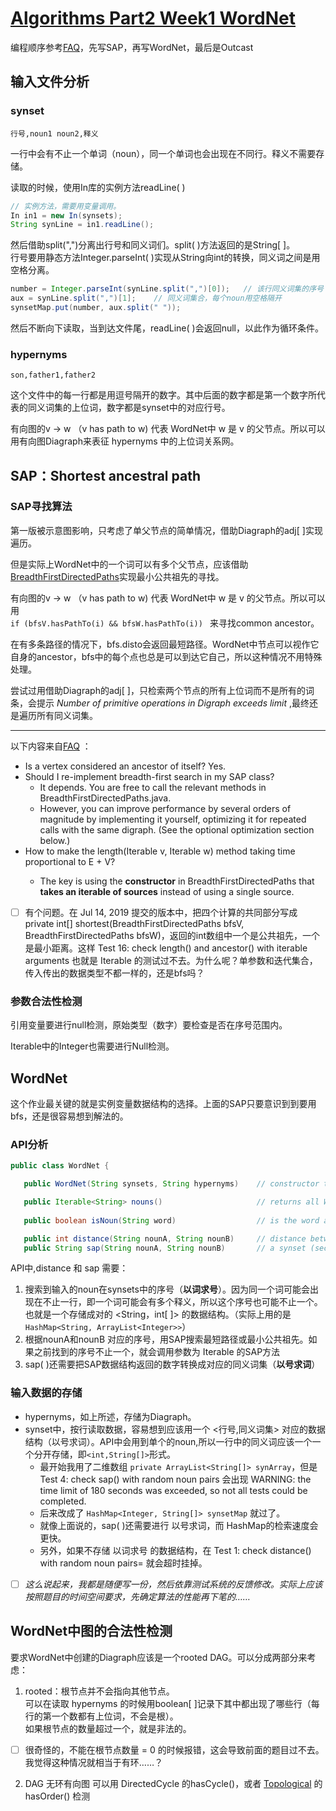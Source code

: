 # [Algorithms Part2 Week1 WordNet](https://www.coursera.org/learn/algorithms-part2/programming/BCNsp/wordnet)

编程顺序参考[FAQ](https://coursera.cs.princeton.edu/algs4/assignments/wordnet/faq.php)，先写SAP，再写WordNet，最后是Outcast

## 输入文件分析

### synset

```行号,noun1 noun2,释义```

一行中会有不止一个单词（noun），同一个单词也会出现在不同行。释义不需要存储。

读取的时候，使用In库的实例方法readLine( )

```java
// 实例方法，需要用变量调用。
In in1 = new In(synsets);
String synLine = in1.readLine();

```

然后借助split(",")分离出行号和同义词们。split( )方法返回的是String[ ]。  
行号要用静态方法Integer.parseInt( )实现从String向int的转换，同义词之间是用空格分离。

```java
number = Integer.parseInt(synLine.split(",")[0]);   // 该行同义词集的序号
aux = synLine.split(",")[1];    // 同义词集合，每个noun用空格隔开
synsetMap.put(number, aux.split(" "));     
```

然后不断向下读取，当到达文件尾，readLine( )会返回null，以此作为循环条件。

### hypernyms

```son,father1,father2```

这个文件中的每一行都是用逗号隔开的数字。其中后面的数字都是第一个数字所代表的同义词集的上位词，数字都是synset中的对应行号。

有向图的v -> w （v has path to w) 代表 WordNet中 w 是 v 的父节点。所以可以用有向图Diagraph来表征 hypernyms 中的上位词关系网。

## SAP：Shortest ancestral path

### SAP寻找算法

第一版被示意图影响，只考虑了单父节点的简单情况，借助Diagraph的adj[ ]实现遍历。

但是实际上WordNet中的一个词可以有多个父节点，应该借助[BreadthFirstDirectedPaths](https://algs4.cs.princeton.edu/42digraph/BreadthFirstDirectedPaths.java.html)实现最小公共祖先的寻找。

有向图的v -> w （v has path to w) 代表 WordNet中 w 是 v 的父节点。所以可以用  
```if (bfsV.hasPathTo(i) && bfsW.hasPathTo(i)) ``` 来寻找common ancestor。

在有多条路径的情况下，bfs.disto会返回最短路径。WordNet中节点可以视作它自身的ancestor，bfs中的每个点也总是可以到达它自己，所以这种情况不用特殊处理。

尝试过用借助Diagraph的adj[ ]，只检索两个节点的所有上位词而不是所有的词条，会提示 *Number of primitive operations in Digraph exceeds limit* ,最终还是遍历所有同义词集。

***

以下内容来自[FAQ](https://coursera.cs.princeton.edu/algs4/assignments/wordnet/faq.php) ：

* Is a vertex considered an ancestor of itself? Yes.
* Should I re-implement breadth-first search in my SAP class?   
  * It depends. You are free to call the relevant methods in BreadthFirstDirectedPaths.java.   
  * However, you can improve performance by several orders of magnitude by implementing it yourself, optimizing it for repeated calls with the same digraph. (See the optional optimization section below.)   
* How to make  the length(Iterable<Integer> v, Iterable<Integer> w) method taking time proportional to E + V?   
  * The key is using the **constructor** in BreadthFirstDirectedPaths that **takes an iterable of sources** instead of using a single source.
  
- [ ] 有个问题。在 Jul 14, 2019 提交的版本中，把四个计算的共同部分写成private int[] shortest(BreadthFirstDirectedPaths bfsV, BreadthFirstDirectedPaths bfsW)，返回的int数组中一个是公共祖先，一个是最小距离。这样 Test 16: check length() and ancestor() with iterable arguments 也就是 Iterable<Integer> 的测试过不去。为什么呢？单参数和迭代集合，传入传出的数据类型不都一样的，还是bfs吗？

### 参数合法性检测

引用变量要进行null检测，原始类型（数字）要检查是否在序号范围内。

Iterable<Integer>中的Integer也需要进行Null检测。

## WordNet

这个作业最关键的就是实例变量数据结构的选择。上面的SAP只要意识到到要用bfs，还是很容易想到解法的。

### API分析

```java
public class WordNet {

   public WordNet(String synsets, String hypernyms)    // constructor takes the name of the two input files

   public Iterable<String> nouns()                     // returns all WordNet nouns
   
   public boolean isNoun(String word)                  // is the word a WordNet noun?

   public int distance(String nounA, String nounB)     // distance between nounA and nounB (defined below)
   public String sap(String nounA, String nounB)       // a synset (second field of synsets.txt) that is the common ancestor of nounA and nounB in a shortest ancestral path (defined below)

```

API中,distance 和 sap 需要：

1. 搜索到输入的noun在synsets中的序号（**以词求号**）。因为同一个词可能会出现在不止一行，即一个词可能会有多个释义，所以这个序号也可能不止一个。也就是一个存储成对的 <String，int[ ]> 的数据结构。（实际上用的是 ```HashMap<String, ArrayList<Integer>>```）
2. 根据nounA和nounB 对应的序号，用SAP搜索最短路径或最小公共祖先。如果之前找到的序号不止一个，就会调用参数为 Iterable<Integer> 的SAP方法
3. sap( )还需要把SAP数据结构返回的数字转换成对应的同义词集（**以号求词**）

### 输入数据的存储

* hypernyms，如上所述，存储为Diagraph。  
* synset中，按行读取数据，容易想到应该用一个 <行号,同义词集> 对应的数据结构（以号求词）。API中会用到单个的noun,所以一行中的同义词应该一个一个分开存储，即```<int,String[]>```形式。  
  * 最开始我用了二维数组 ```private ArrayList<String[]> synArray```，但是 Test 4: check sap() with random noun pairs 会出现 WARNING: the time limit of 180 seconds was exceeded, so not all tests could be completed.
  * 后来改成了 ```HashMap<Integer, String[]> synsetMap``` 就过了。
  * 就像上面说的，sap( )还需要进行 以号求词，而 HashMap的检索速度会更快。
  * 另外，如果不存储 以词求号 的数据结构，在 Test 1: check distance() with random noun pairs= 就会超时挂掉。
  
- [ ] *这么说起来，我都是随便写一份，然后依靠测试系统的反馈修改。实际上应该按照题目的时间空间要求，先确定算法的性能再下笔的……* 

## WordNet中图的合法性检测

要求WordNet中创建的Diagraph应该是一个rooted DAG。可以分成两部分来考虑：

1. rooted：根节点并不会指向其他节点。  
  可以在读取 hypernyms 的时候用boolean[ ]记录下其中都出现了哪些行（每行的第一个数都有上位词，不会是根）。  
  如果根节点的数量超过一个，就是非法的。
  - [ ] 很奇怪的，不能在根节点数量 = 0 的时候报错，这会导致前面的题目过不去。我觉得这种情况就相当于有环……？

2. DAG 无环有向图
  可以用 DirectedCycle 的hasCycle()，或者 [Topological](https://algs4.cs.princeton.edu/code/javadoc/edu/princeton/cs/algs4/Topological.html#hasOrder()) 的 hasOrder() 检测

 
